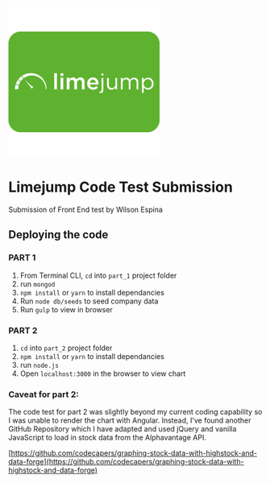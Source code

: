 ![limejump logo](part_1/src/images/limejump-logo.png)
# Limejump Code Test Submission

Submission of Front End test by Wilson Espina


## Deploying the code


### PART 1

1. From Terminal CLI, `cd` into `part_1` project folder
2. run `mongod`
3. `npm install` or `yarn` to install dependancies
4. Run `node db/seeds` to seed company data
4. Run `gulp` to view in browser


### PART 2

1. `cd` into `part_2` project folder
2. `npm install` or `yarn` to install dependancies
3. run `node.js`
4. Open `localhost:3000` in the browser to view chart


### Caveat for part 2:

The code test for part 2 was slightly beyond my current coding capability so I was unable to render the chart with Angular. Instead, I've found another GitHub Repository which I have adapted and used jQuery and vanilla JavaScript to load in stock data from the Alphavantage API.

[https://github.com/codecapers/graphing-stock-data-with-highstock-and-data-forge](https://github.com/codecapers/graphing-stock-data-with-highstock-and-data-forge)